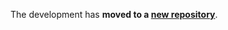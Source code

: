 The development has **moved to a [new repository](https://github.com/Fantom-foundation/go-opera)**.

